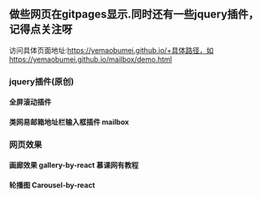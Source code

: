 ## 做些网页在gitpages显示.同时还有一些jquery插件，记得点关注呀

访问具体页面地址:https://yemaobumei.github.io/+具体路径，如https://yemaobumei.github.io/mailbox/demo.html
### jquery插件(原创)
#### 全屏滚动插件 
#### 类网易邮箱地址栏输入框插件 mailbox

### 网页效果
#### 画廊效果 gallery-by-react  慕课网有教程
#### 轮播图	 Carousel-by-react 